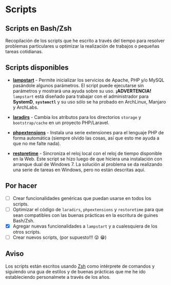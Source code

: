 # Scripts
## Scripts en Bash/Zsh

Recopilación de los scripts que he escrito a través del tiempo para resolver problemas particulares u optimizar la realización de trabajos o pequeñas tareas cotidianas.

## Scripts disponibles

* **[lampstart](https://github.com/3rn3st0/Scripts/blob/master/lampstart)** - Permite inicializar los servicios de Apache, PHP y/o MySQL pasándole algunos parámetros. El script puede ejecutarse sin parámetros y mostrará una ayuda sobre su uso. **¡ADVERTENCIA!** `lampstart` está diseñado para trabajar con el administrador para **SystemD**, **`systemctl`** y su uso sólo se ha probado en ArchLinux, Manjaro y ArchLabs.

* **[laradirs](https://github.com/3rn3st0/Scripts/blob/master/laradirs)** - Cambia los atributos para los directorios `storage` y  `bootstrap/cache` en un proyecto PHP/Laravel.

* **[phpextensions](https://github.com/3rn3st0/Scripts/blob/master/phpextensions)** - Instala una serie extensiones para el lenguaje PHP de forma automática (siempre olvido las cosas, así que esto me ayuda a que no me falte nada).

* **[restoretime](https://github.com/3rn3st0/Scripts/blob/master/restoretime)** - Sincroniza el reloj local con el reloj de tiempo disponible en la Web. Este script se hizo luego de que hiciera una instalación con arranque dual de Windows 7. La solución al problema se da realizando una serie de tareas en Windows, pero no están descritas aquí.

## Por hacer
- [ ] Crear funcionalidades genéricas que puedan usarse en todos los scripts.
- [ ] Optimizar el código de `laradirs`, `phpextensions` y `restoretime` para que sean compatibles con las buenas prácticas en la escritura de guines Bash/Zsh.
- [x] Agregar nuevas funcionalidades a `lampstart` y a cualesquiera de los otros scripts.
- [ ] Crear nuevos scripts, (por supuesto!!! :stuck_out_tongue_winking_eye: :grin:)

## Aviso
Los scripts están escritos usando [Zsh](http://www.zsh.org/) como intérprete de comandos y siguiendo una gua de estilos y de buenas prácticas que me he ido estableciendo personalmete a través de los años.
